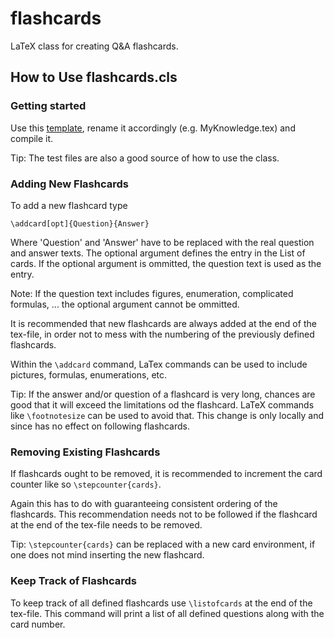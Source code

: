 # flashcards
LaTeX class for creating Q&A flashcards. 

## How to Use flashcards.cls

### Getting started

Use this [template](../blob/info/flashcards-tmpl.tex), rename it accordingly (e.g. MyKnowledge.tex) and  compile it.

Tip: The test files are also a good source of how to use the class.

### Adding New Flashcards

To add a new flashcard type

```
\addcard[opt]{Question}{Answer}
```
Where 'Question' and 'Answer' have to be replaced with the real question and answer texts. The optional argument defines the entry in the List of cards. If the optional argument is ommitted, the question text is used as the entry. 

Note: If the question text includes figures, enumeration, complicated formulas, ... the optional argument cannot be ommitted.

It is recommended that new flashcards are always added at the end of the tex-file, in order not to mess with the numbering of the previously defined flashcards.

Within the `\addcard` command, LaTex commands can be used to include pictures, formulas, enumerations, etc. 

Tip: If the answer and/or question of a flashcard is very long, chances are good that it will exceed the limitations od the flashcard. LaTeX commands like `\footnotesize` can be used to avoid that. This change is only locally and since has no effect on following flashcards.

### Removing Existing Flashcards

If flashcards ought to be removed, it is recommended to increment the card counter like so `\stepcounter{cards}`.

Again this has to do with guaranteeing consistent ordering of the flashcards. This recommendation needs not to be followed if the flashcard at the end of the tex-file needs to be removed.

Tip: `\stepcounter{cards}` can be replaced with a new card environment, if one does not mind inserting the new flashcard.

### Keep Track of Flashcards

To keep track of all defined flashcards use `\listofcards` at the end of the tex-file. This command will print a list of all defined questions along with the card number.
